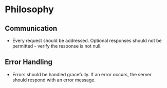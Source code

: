 # Philosophy

## Communication

- Every request should be addressed. Optional responses should not be permitted - verify the response is not null.

## Error Handling

- Errors should be handled gracefully. If an error occurs, the server should respond with an error message.

